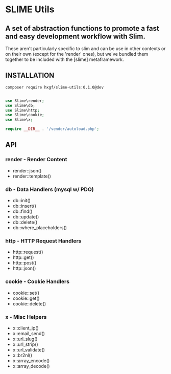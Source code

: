 # SLIME Utils

## A set of abstraction functions to promote a fast and easy development workflow with Slim.


These aren't particularly specific to slim and can be use in other contexts or on their own (except for the 'render' ones), but we've bundled them together to be included with the [slime] metaframework.




## INSTALLATION
```
composer require hxgf/slime-utils:0.1.0@dev
```

```php

use Slime\render;
use Slime\db;
use Slime\http;
use Slime\cookie;
use Slime\x;

require __DIR__ . '/vendor/autoload.php';

```

## API

### render - Render Content
- render::json()
- render::template()

### db - Data Handlers (mysql w/ PDO)
- db::init()
- db::insert()
- db::find()
- db::update()
- db::delete()
- db::where_placeholders()

### http - HTTP Request Handlers
- http::request()
- http::get()
- http::post()
- http::json()

### cookie - Cookie Handlers
- cookie::set()
- cookie::get()
- cookie::delete()

### x - Misc Helpers
- x::client_ip()
- x::email_send()
- x::url_slug()
- x::url_strip()
- x::url_validate()
- x::br2nl()
- x::array_encode()
- x::array_decode()